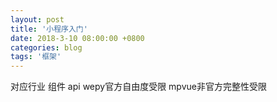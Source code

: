 ```yaml
---
layout: post
title: '小程序入门'
date: 2018-3-10 08:00:00 +0800
categories: blog
tags: '框架'
---
```


对应行业 组件 api wepy官方自由度受限 mpvue非官方完整性受限 